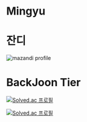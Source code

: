 # Mingyu

# 잔디
<!-- BackJoon Tier -->
![mazandi profile](http://mazandi.herokuapp.com/api?handle=vertvert123&theme=warm)


# BackJoon Tier
<!-- BOX -->
[![Solved.ac
프로필](http://mazassumnida.wtf/api/v2/generate_badge?boj=vertvert123)](https://solved.ac/vertvert123)

<!-- MINI -->
[![Solved.ac
프로필](http://mazassumnida.wtf/api/mini/generate_badge?boj=vertvert123)](https://solved.ac/vertvert123)
